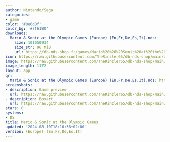 ```yaml
---
author: Nintendo/Sega
categories:
- game
color: '#8e6d8f'
color_bg: '#7f6180'
downloads:
  Mario & Sonic at the Olympic Games (Europe) (En,Fr,De,Es,It).nds:
    size: 101050934
    size_str: 96 MiB
    url: https://db-nds-shop.fr/games/Mario%20%26%20Sonic%20at%20the%20Olympic%20Games%20%28Europe%29%20%28En%2CFr%2CDe%2CEs%2CIt%29.zip
icon: https://raw.githubusercontent.com/TheRinzler65/db-nds-shop/main/docs/assets/images/icons/mario%26sonicolympicgames.png
image: https://raw.githubusercontent.com/TheRinzler65/db-nds-shop/main/docs/assets/images/icons/mario%26sonicolympicgames.png
image_length: 1172
layout: app
qr:
  Mario & Sonic at the Olympic Games (Europe) (En,Fr,De,Es,It).nds: https://db-nds-shop.fr/assets/images/qr/mario--sonic-at-the-olympic-games-europe-enfrdeesit-nds.png
screenshots:
- description: Game preview
  url: https://raw.githubusercontent.com/TheRinzler65/db-nds-shop/main/docs/assets/images/screenshots/mario%26sonicolympicsgame/mario%26sonicolympicsgame.png
- description: Boxart
  url: https://raw.githubusercontent.com/TheRinzler65/db-nds-shop/main/docs/assets/images/boxart/Mario%20%26%20Sonic%20at%20the%20Olympic%20Games%20(Europe)%20(En%2CFr%2CDe%2CEs%2CIt).nds.png
stars: 0
systems:
- DS
title: Mario & Sonic at the Olympic Games
updated: '2024-08-10T18:10:58+02:00'
version: (Europe) (En,Fr,De,Es,It)
---
```

